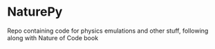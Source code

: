 NaturePy
========

Repo containing code for physics emulations and other stuff, following along with Nature of Code book
